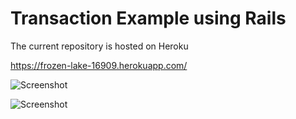 
Transaction Example using Rails 
==============================================================


The current repository is hosted on Heroku

https://frozen-lake-16909.herokuapp.com/

![Screenshot](http://imgur.com/HrdFUeY.png?raw=true)

![Screenshot](http://imgur.com/jy6rp2E.png?raw=true)
